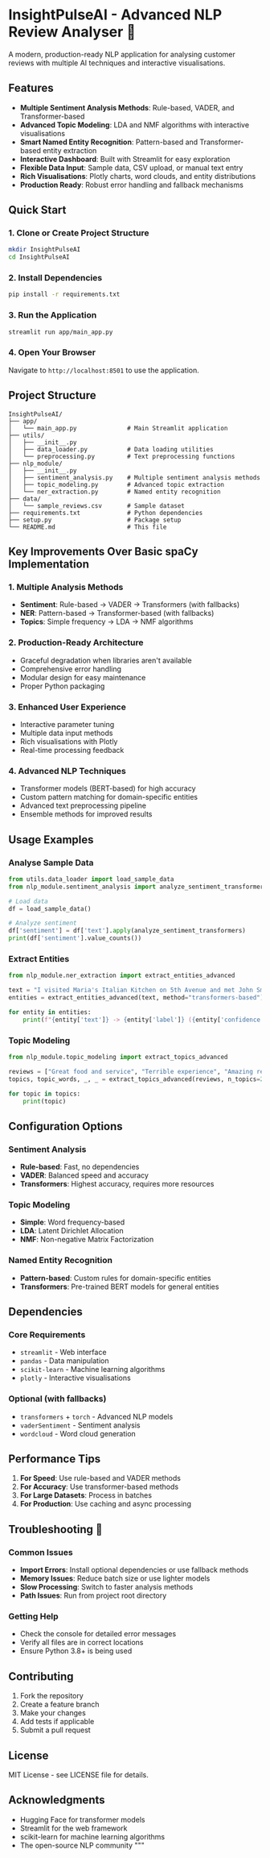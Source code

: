# InsightPulseAI - Advanced NLP Review Analyser 🧠

A modern, production-ready NLP application for analysing customer reviews with multiple AI techniques and interactive visualisations.

## Features 

- **Multiple Sentiment Analysis Methods**: Rule-based, VADER, and Transformer-based
- **Advanced Topic Modeling**: LDA and NMF algorithms with interactive visualisations  
- **Smart Named Entity Recognition**: Pattern-based and Transformer-based entity extraction
- **Interactive Dashboard**: Built with Streamlit for easy exploration
- **Flexible Data Input**: Sample data, CSV upload, or manual text entry
- **Rich Visualisations**: Plotly charts, word clouds, and entity distributions
- **Production Ready**: Robust error handling and fallback mechanisms

## Quick Start 

### 1. Clone or Create Project Structure
```bash
mkdir InsightPulseAI
cd InsightPulseAI
```

### 2. Install Dependencies
```bash
pip install -r requirements.txt
```

### 3. Run the Application
```bash
streamlit run app/main_app.py
```

### 4. Open Your Browser
Navigate to `http://localhost:8501` to use the application.

## Project Structure 

```
InsightPulseAI/
├── app/
│   └── main_app.py              # Main Streamlit application
├── utils/
│   ├── __init__.py
│   ├── data_loader.py           # Data loading utilities
│   └── preprocessing.py         # Text preprocessing functions
├── nlp_module/
│   ├── __init__.py
│   ├── sentiment_analysis.py    # Multiple sentiment analysis methods
│   ├── topic_modeling.py        # Advanced topic extraction
│   └── ner_extraction.py        # Named entity recognition
├── data/
│   └── sample_reviews.csv       # Sample dataset
├── requirements.txt             # Python dependencies
├── setup.py                     # Package setup
└── README.md                    # This file
```

## Key Improvements Over Basic spaCy Implementation 

### 1. **Multiple Analysis Methods**
- **Sentiment**: Rule-based → VADER → Transformers (with fallbacks)
- **NER**: Pattern-based → Transformer-based (with fallbacks)  
- **Topics**: Simple frequency → LDA → NMF algorithms

### 2. **Production-Ready Architecture**
- Graceful degradation when libraries aren't available
- Comprehensive error handling
- Modular design for easy maintenance
- Proper Python packaging

### 3. **Enhanced User Experience**
- Interactive parameter tuning
- Multiple data input methods
- Rich visualisations with Plotly
- Real-time processing feedback

### 4. **Advanced NLP Techniques**
- Transformer models (BERT-based) for high accuracy
- Custom pattern matching for domain-specific entities
- Advanced text preprocessing pipeline
- Ensemble methods for improved results

## Usage Examples 

### Analyse Sample Data
```python
from utils.data_loader import load_sample_data
from nlp_module.sentiment_analysis import analyze_sentiment_transformers

# Load data
df = load_sample_data()

# Analyze sentiment
df['sentiment'] = df['text'].apply(analyze_sentiment_transformers)
print(df['sentiment'].value_counts())
```

### Extract Entities
```python
from nlp_module.ner_extraction import extract_entities_advanced

text = "I visited Maria's Italian Kitchen on 5th Avenue and met John Smith."
entities = extract_entities_advanced(text, method="transformers-based")

for entity in entities:
    print(f"{entity['text']} -> {entity['label']} ({entity['confidence']:.2f})")
```

### Topic Modeling
```python
from nlp_module.topic_modeling import extract_topics_advanced

reviews = ["Great food and service", "Terrible experience", "Amazing restaurant"]
topics, topic_words, _, _ = extract_topics_advanced(reviews, n_topics=2)

for topic in topics:
    print(topic)
```

## Configuration Options 

### Sentiment Analysis
- **Rule-based**: Fast, no dependencies
- **VADER**: Balanced speed and accuracy
- **Transformers**: Highest accuracy, requires more resources

### Topic Modeling  
- **Simple**: Word frequency-based
- **LDA**: Latent Dirichlet Allocation
- **NMF**: Non-negative Matrix Factorization

### Named Entity Recognition
- **Pattern-based**: Custom rules for domain-specific entities
- **Transformers**: Pre-trained BERT models for general entities

## Dependencies 

### Core Requirements
- `streamlit` - Web interface
- `pandas` - Data manipulation
- `scikit-learn` - Machine learning algorithms
- `plotly` - Interactive visualisations

### Optional (with fallbacks)
- `transformers` + `torch` - Advanced NLP models
- `vaderSentiment` - Sentiment analysis
- `wordcloud` - Word cloud generation

## Performance Tips 

1. **For Speed**: Use rule-based and VADER methods
2. **For Accuracy**: Use transformer-based methods
3. **For Large Datasets**: Process in batches
4. **For Production**: Use caching and async processing

## Troubleshooting 🔧

### Common Issues
- **Import Errors**: Install optional dependencies or use fallback methods
- **Memory Issues**: Reduce batch size or use lighter models  
- **Slow Processing**: Switch to faster analysis methods
- **Path Issues**: Run from project root directory

### Getting Help
- Check the console for detailed error messages
- Verify all files are in correct locations
- Ensure Python 3.8+ is being used

## Contributing 

1. Fork the repository
2. Create a feature branch
3. Make your changes
4. Add tests if applicable
5. Submit a pull request

## License 

MIT License - see LICENSE file for details.

## Acknowledgments 

- Hugging Face for transformer models
- Streamlit for the web framework
- scikit-learn for machine learning algorithms
- The open-source NLP community
"""
